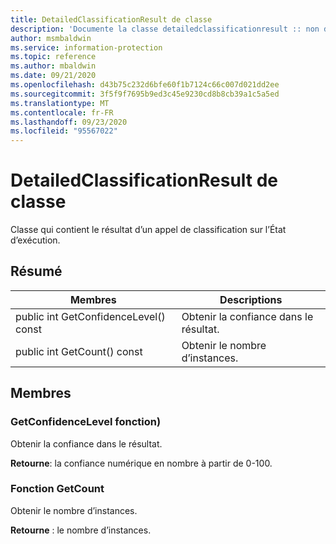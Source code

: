 ```yaml
---
title: DetailedClassificationResult de classe
description: 'Documente la classe detailedclassificationresult :: non définie du kit de développement logiciel (SDK) Microsoft Information Protection (MIP).'
author: msmbaldwin
ms.service: information-protection
ms.topic: reference
ms.author: mbaldwin
ms.date: 09/21/2020
ms.openlocfilehash: d43b75c232d6bfe60f1b7124c66c007d021dd2ee
ms.sourcegitcommit: 3f5f9f7695b9ed3c45e9230cd8b8cb39a1c5a5ed
ms.translationtype: MT
ms.contentlocale: fr-FR
ms.lasthandoff: 09/23/2020
ms.locfileid: "95567022"
---
```

# <a name="class-detailedclassificationresult"></a>DetailedClassificationResult de classe 
Classe qui contient le résultat d’un appel de classification sur l’État d’exécution.
  
## <a name="summary"></a>Résumé
 Membres                        | Descriptions                                
--------------------------------|---------------------------------------------
public int GetConfidenceLevel() const  |  Obtenir la confiance dans le résultat.
public int GetCount() const  |  Obtenir le nombre d’instances.
  
## <a name="members"></a>Membres
  
### <a name="getconfidencelevel-function"></a>GetConfidenceLevel fonction)
Obtenir la confiance dans le résultat.

  
**Retourne**: la confiance numérique en nombre à partir de 0-100.
  
### <a name="getcount-function"></a>Fonction GetCount
Obtenir le nombre d’instances.

  
**Retourne** : le nombre d’instances.
